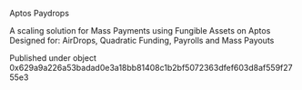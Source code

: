 Aptos Paydrops

A scaling solution for Mass Payments using Fungible Assets on Aptos
Designed for: AirDrops, Quadratic Funding, Payrolls and Mass Payouts

Published under object 0x629a9a226a53badad0e3a18bb81408c1b2bf5072363dfef603d8af559f2755e3